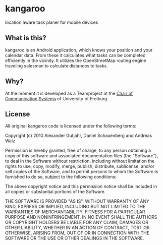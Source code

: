 # kangaroo
location aware task planer for mobile devices

## What is this?
kangaroo is an Android application, which knows your position
and your calendar data. From these it calculates what tasks can
be completed efficiently in the vicinity. It utilizes the
OpenStreetMap routing engine traveling salesman to calculate
distances to tasks.

## Why?
At the moment it is developed as a Teamproject at the
[Chair of Communication Systems](http://www.ks.uni-freiburg.de)
of University of Freiburg.

## License
All original kangaroo code is licensed under the following terms:

Copyright (c) 2010 Alexander Gutjahr, Daniel Schauenberg and
Andreas Walz

Permission is hereby granted, free of charge, to any person obtaining
a copy of this software and associated documentation files (the
"Software"), to deal in the Software without restriction, including
without limitation the rights to use, copy, modify, merge, publish,
distribute, sublicense, and/or sell copies of the Software, and to
permit persons to whom the Software is furnished to do so, subject to
the following conditions:

The above copyright notice and this permission notice shall be
included in all copies or substantial portions of the Software.

THE SOFTWARE IS PROVIDED "AS IS", WITHOUT WARRANTY OF ANY KIND,
EXPRESS OR IMPLIED, INCLUDING BUT NOT LIMITED TO THE WARRANTIES OF
MERCHANTABILITY, FITNESS FOR A PARTICULAR PURPOSE AND
NONINFRINGEMENT. IN NO EVENT SHALL THE AUTHORS OR COPYRIGHT HOLDERS BE
LIABLE FOR ANY CLAIM, DAMAGES OR OTHER LIABILITY, WHETHER IN AN ACTION
OF CONTRACT, TORT OR OTHERWISE, ARISING FROM, OUT OF OR IN CONNECTION
WITH THE SOFTWARE OR THE USE OR OTHER DEALINGS IN THE SOFTWARE.
